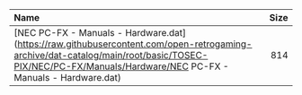 |Name|Size|
|:---|---:|
|[NEC PC-FX - Manuals - Hardware.dat](https://raw.githubusercontent.com/open-retrogaming-archive/dat-catalog/main/root/basic/TOSEC-PIX/NEC/PC-FX/Manuals/Hardware/NEC PC-FX - Manuals - Hardware.dat)|814|
